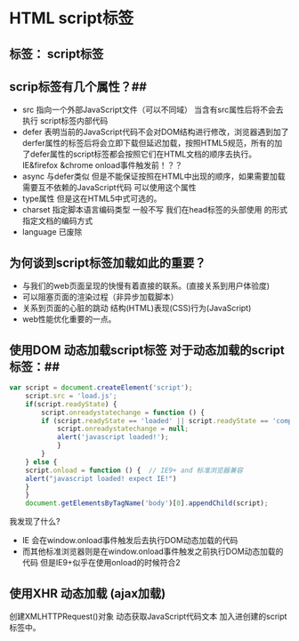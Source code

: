 # HTML script标签 #
标签： script标签
---

## scrip标签有几个属性？##
 * src 指向一个外部JavaScript文件（可以不同域） 当含有src属性后将不会去执行 script标签内部代码
 * defer 表明当前的JavaScript代码不会对DOM结构进行修改，浏览器遇到加了derfer属性的标签后将会立即下载但延迟加载，按照HTML5规范，所有的加了defer属性的script标签都会按照它们在HTML文档的顺序去执行。 IE&firefox &chrome  onload事件触发前！？？
 * async 与defer类似 但是不能保证按照在HTML中出现的顺序，如果需要加载需要互不依赖的JavaScript代码 可以使用这个属性
 * type属性 但是这在HTML5中式可选的。
 * charset 指定脚本语言编码类型  一般不写 我们在head标签的头部使用<meta charset="UTF-8"> 的形式指定文档的编码方式
 *  language 已废除

## 为何谈到script标签加载如此的重要？ ##
 * 与我们的web页面呈现的快慢有着直接的联系。(直接关系到用户体验度)
 * 可以阻塞页面的渲染过程（非异步加载脚本）
 * 关系到页面的心脏的跳动 结构(HTML)表现(CSS)行为(JavaScript)
 * web性能优化重要的一点。

## 使用DOM 动态加载script标签 对于动态加载的script标签：##

``` js
var script = document.createElement('script');
    script.src = 'load.js';
    if(script.readyState) {
        script.onreadystatechange = function () {
        if (script.readyState == 'loaded' || script.readyState == 'complete') { // 老版本IE 
            script.onreadystatechange = null;
            alert('javascript loaded!');
            }
        }
    } else {
    script.onload = function () {  // IE9+ and 标准浏览器兼容
    alert("javascript loaded! expect IE!")
    }
    }
    document.getElementsByTagName('body')[0].appendChild(script);
```


我发现了什么?
* IE 会在window.onload事件触发后去执行DOM动态加载的代码
* 而其他标准浏览器则是在window.onload事件触发之前执行DOM动态加载的代码 但是IE9+似乎在使用onload的时候符合2

## 使用XHR 动态加载 (ajax加载) ##
创建XMLHTTPRequest()对象 动态获取JavaScript代码文本 加入进创建的script标签中。
